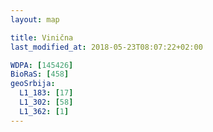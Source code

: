 ```yaml
---
layout: map

title: Vinična
last_modified_at: 2018-05-23T08:07:22+02:00

WDPA: [145426]
BioRaS: [458]
geoSrbija:
  L1_183: [17]
  L1_302: [58]
  L1_362: [1]
---
```

